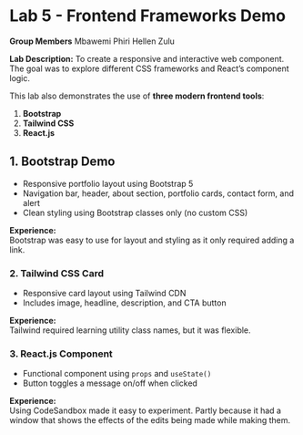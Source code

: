 # Lab 5 - Frontend Frameworks Demo

**Group Members**
Mbawemi Phiri
Hellen Zulu

**Lab Description:**
To create a responsive and interactive web component. The goal was to explore different CSS frameworks and React’s component logic.

This lab also demonstrates the use of **three modern frontend tools**:

1. **Bootstrap**  
2. **Tailwind CSS**  
3. **React.js**

## 1. Bootstrap Demo
- Responsive portfolio layout using Bootstrap 5
- Navigation bar, header, about section, portfolio cards, contact form, and alert
- Clean styling using Bootstrap classes only (no custom CSS)

**Experience:**  
Bootstrap was easy to use for layout and styling as it only required adding a link.


### 2. Tailwind CSS Card
- Responsive card layout using Tailwind CDN
- Includes image, headline, description, and CTA button

**Experience:**  
Tailwind required learning utility class names, but it was flexible.

### 3. React.js Component
- Functional component using `props` and `useState()`
- Button toggles a message on/off when clicked

**Experience:**  
Using CodeSandbox made it easy to experiment. Partly because it had a window that shows the effects of the edits being made while making them.


